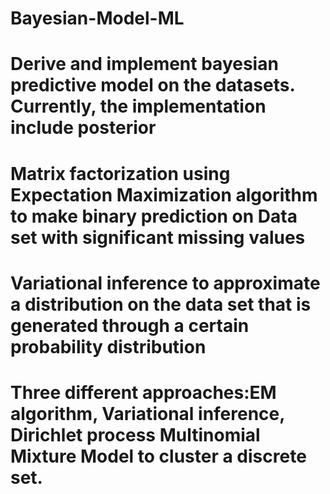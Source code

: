 # Bayesian-Model-ML
# Derive and implement bayesian predictive model on the datasets. Currently, the implementation include posterior
# Matrix factorization using Expectation Maximization algorithm to make binary prediction on Data set with significant missing values
# Variational inference to approximate a distribution on the data set that is generated through a certain probability       distribution
# Three different approaches:EM algorithm, Variational inference, Dirichlet process Multinomial Mixture Model to cluster a discrete set.
